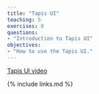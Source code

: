 ```yaml
---
title: "Tapis UI"
teaching: 5
exercises: 0
questions:
- "Introduction to Tapis UI"
objectives:
- "How to use the Tapis UI."
---
```


[Tapis UI video](https://www.youtube.com/watch?v=0OPffobYE-U)


{% include links.md %}

